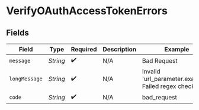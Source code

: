 # VerifyOAuthAccessTokenErrors


## Fields

| Field                                               | Type                                                | Required                                            | Description                                         | Example                                             |
| --------------------------------------------------- | --------------------------------------------------- | --------------------------------------------------- | --------------------------------------------------- | --------------------------------------------------- |
| `message`                                           | *String*                                            | :heavy_check_mark:                                  | N/A                                                 | Bad Request                                         |
| `longMessage`                                       | *String*                                            | :heavy_check_mark:                                  | N/A                                                 | Invalid 'url_parameter.example': Failed regex check |
| `code`                                              | *String*                                            | :heavy_check_mark:                                  | N/A                                                 | bad_request                                         |